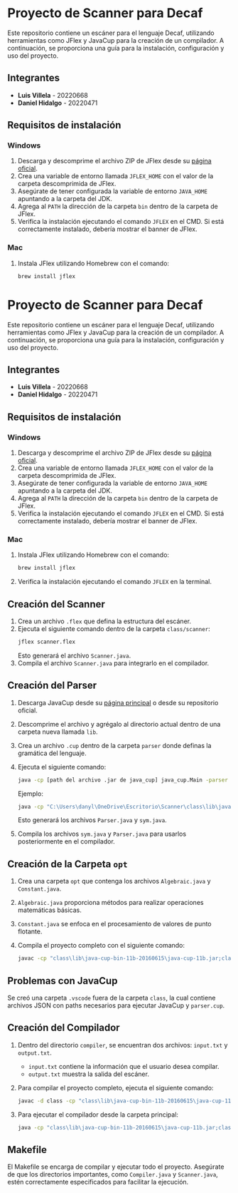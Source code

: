 # Proyecto de Scanner para Decaf

Este repositorio contiene un escáner para el lenguaje Decaf, utilizando herramientas como JFlex y JavaCup para la creación de un compilador. A continuación, se proporciona una guía para la instalación, configuración y uso del proyecto.

## Integrantes
- **Luis Villela** - 20220668
- **Daniel Hidalgo** - 20220471

## Requisitos de instalación

### Windows
1. Descarga y descomprime el archivo ZIP de JFlex desde su [página oficial](http://jflex.de).
2. Crea una variable de entorno llamada `JFLEX_HOME` con el valor de la carpeta descomprimida de JFlex.
3. Asegúrate de tener configurada la variable de entorno `JAVA_HOME` apuntando a la carpeta del JDK.
4. Agrega al `PATH` la dirección de la carpeta `bin` dentro de la carpeta de JFlex.
5. Verifica la instalación ejecutando el comando `JFLEX` en el CMD. Si está correctamente instalado, debería mostrar el banner de JFlex.

### Mac
1. Instala JFlex utilizando Homebrew con el comando:
   ```bash
   brew install jflex

# Proyecto de Scanner para Decaf

Este repositorio contiene un escáner para el lenguaje Decaf, utilizando herramientas como JFlex y JavaCup para la creación de un compilador. A continuación, se proporciona una guía para la instalación, configuración y uso del proyecto.

## Integrantes
- **Luis Villela** - 20220668
- **Daniel Hidalgo** - 20220471

## Requisitos de instalación

### Windows
1. Descarga y descomprime el archivo ZIP de JFlex desde su [página oficial](http://jflex.de).
2. Crea una variable de entorno llamada `JFLEX_HOME` con el valor de la carpeta descomprimida de JFlex.
3. Asegúrate de tener configurada la variable de entorno `JAVA_HOME` apuntando a la carpeta del JDK.
4. Agrega al `PATH` la dirección de la carpeta `bin` dentro de la carpeta de JFlex.
5. Verifica la instalación ejecutando el comando `JFLEX` en el CMD. Si está correctamente instalado, debería mostrar el banner de JFlex.

### Mac
1. Instala JFlex utilizando Homebrew con el comando:
   ```bash
   brew install jflex
   ```
2. Verifica la instalación ejecutando el comando `JFLEX` en la terminal.

## Creación del Scanner

1. Crea un archivo `.flex` que defina la estructura del escáner.
2. Ejecuta el siguiente comando dentro de la carpeta `class/scanner`:
   ```bash
   jflex scanner.flex
   ```
   Esto generará el archivo `Scanner.java`.
3. Compila el archivo `Scanner.java` para integrarlo en el compilador.

## Creación del Parser

1. Descarga JavaCup desde su [página principal](http://www2.cs.tum.edu/projects/cup/) o desde su repositorio oficial.
2. Descomprime el archivo y agrégalo al directorio actual dentro de una carpeta nueva llamada `lib`.
3. Crea un archivo `.cup` dentro de la carpeta `parser` donde definas la gramática del lenguaje.
4. Ejecuta el siguiente comando:
   ```bash
   java -cp [path del archivo .jar de java_cup] java_cup.Main -parser [nombre del archivo Parser] -symbols [nombre del archivo sym] [path del archivo .cup]
   ```
   Ejemplo:
   ```bash
   java -cp "C:\Users\danyl\OneDrive\Escritorio\Scanner\class\lib\java-cup-bin-11b-20160615\java-cup-11b.jar;." java_cup.Main -parser Parser -symbols sym C:\Users\danyl\OneDrive\Escritorio\Scanner\class\parser\parser.cup
   ```
   Esto generará los archivos `Parser.java` y `sym.java`.

5. Compila los archivos `sym.java` y `Parser.java` para usarlos posteriormente en el compilador.

## Creación de la Carpeta `opt`

1. Crea una carpeta `opt` que contenga los archivos `Algebraic.java` y `Constant.java`.
2. `Algebraic.java` proporciona métodos para realizar operaciones matemáticas básicas.
3. `Constant.java` se enfoca en el procesamiento de valores de punto flotante.

4. Compila el proyecto completo con el siguiente comando:
   ```bash
   javac -cp "class\lib\java-cup-bin-11b-20160615\java-cup-11b.jar;class\opt;." class\opt\Algebraic.java class\opt\ConstantF.java class\parser\Parser.java class\parser\sym.java class\scanner\Scanner.java
   ```

## Problemas con JavaCup

Se creó una carpeta `.vscode` fuera de la carpeta `class`, la cual contiene archivos JSON con paths necesarios para ejecutar JavaCup y `parser.cup`.

## Creación del Compilador

1. Dentro del directorio `compiler`, se encuentran dos archivos: `input.txt` y `output.txt`.
   - `input.txt` contiene la información que el usuario desea compilar.
   - `output.txt` muestra la salida del escáner.

2. Para compilar el proyecto completo, ejecuta el siguiente comando:
   ```bash
   javac -d class -cp "class\lib\java-cup-bin-11b-20160615\java-cup-11b.jar;class\opt;." class\opt\Algebraic.java class\opt\ConstantF.java class\parser\Parser.java class\parser\sym.java class\scanner\Scanner.java class\compiler\Compiler.java
   ```

3. Para ejecutar el compilador desde la carpeta principal:
   ```bash
   java -cp "class\lib\java-cup-bin-11b-20160615\java-cup-11b.jar;class\opt;class" compiler.Compiler
   ```

## Makefile

El Makefile se encarga de compilar y ejecutar todo el proyecto. Asegúrate de que los directorios importantes, como `Compiler.java` y `Scanner.java`, estén correctamente especificados para facilitar la ejecución.
